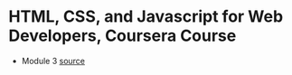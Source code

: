 # HTML, CSS, and Javascript for Web Developers, Coursera Course

* Module 3 [source](module3-solution)
